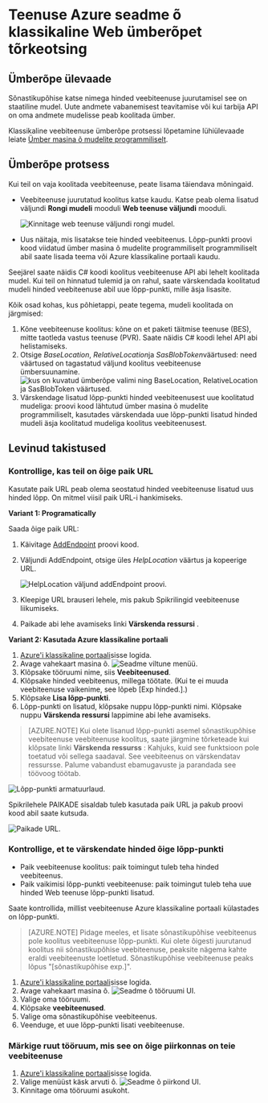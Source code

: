 <properties
    pageTitle="Azure'i masina õ klassikaline Web teenuse ümberõppele tõrkeotsing | Microsoft Azure'i"
    description="Leida ja parandada levinud probleemide encounted, kui teil on ümberõpe mudeli Azure seadme õ veebiteenus."
    services="machine-learning"
    documentationCenter=""
    authors="VDonGlover"
   manager="raymondl"
    editor=""/>

<tags
    ms.service="machine-learning"
    ms.workload="data-services"
    ms.tgt_pltfrm="na"
    ms.devlang="na"
    ms.topic="article"
    ms.date="10/05/2016"
    ms.author="v-donglo"/>

# <a name="troubleshooting-the-retraining-of-an-azure-machine-learning-classic-web-service"></a>Teenuse Azure seadme õ klassikaline Web ümberõpet tõrkeotsing

## <a name="retraining-overview"></a>Ümberõpe ülevaade

Sõnastikupõhise katse nimega hinded veebiteenuse juurutamisel see on staatiline mudel. Uute andmete vabanemisest teavitamise või kui tarbija API on oma andmete mudelisse peab koolitada ümber. 

Klassikaline veebiteenuse ümberõpe protsessi lõpetamine lühiülevaade leiate [Ümber masina õ mudelite programmiliselt](machine-learning-retrain-models-programmatically.md).

## <a name="retraining-process"></a>Ümberõpe protsess

Kui teil on vaja koolitada veebiteenuse, peate lisama täiendava mõningaid.

* Veebiteenuse juurutatud koolitus katse kaudu. Katse peab olema lisatud väljundi **Rongi mudeli** mooduli **Web teenuse väljundi** mooduli.  

    ![Kinnitage web teenuse väljundi rongi mudel.][image1]

* Uus näitaja, mis lisatakse teie hinded veebiteenus.  Lõpp-punkti proovi kood viidatud ümber masina õ mudelite programmiliselt programmiliselt abil saate lisada teema või Azure klassikaline portaali kaudu.

Seejärel saate näidis C# koodi koolitus veebiteenuse API abi lehelt koolitada mudel. Kui teil on hinnatud tulemid ja on rahul, saate värskendada koolitatud mudeli hinded veebiteenuse abil uue lõpp-punkti, mille äsja lisasite.

Kõik osad kohas, kus põhietappi, peate tegema, mudeli koolitada on järgmised:

1.  Kõne veebiteenuse koolitus: kõne on et paketi täitmise teenuse (BES), mitte taotleda vastus teenuse (PVR). Saate näidis C# koodi lehel API abi helistamiseks. 
2.  Otsige *BaseLocation*, *RelativeLocation*ja *SasBlobToken*väärtused: need väärtused on tagastatud väljund koolitus veebiteenuse ümbersuunamine. 
      ![kus on kuvatud ümberõpe valimi ning BaseLocation, RelativeLocation ja SasBlobToken väärtused.][image6]
3.  Värskendage lisatud lõpp-punkti hinded veebiteenusest uue koolitatud mudeliga: proovi kood lähtutud ümber masina õ mudelite programmiliselt, kasutades värskendada uue lõpp-punkti lisatud hinded mudeli äsja koolitatud mudeliga koolitus veebiteenusest.

## <a name="common-obstacles"></a>Levinud takistused

### <a name="check-to-see-if-you-have-the-correct-patch-url"></a>Kontrollige, kas teil on õige paik URL

Kasutate paik URL peab olema seostatud hinded veebiteenuse lisatud uus hinded lõpp. On mitmel viisil paik URL-i hankimiseks.

**Variant 1: Programatically**

Saada õige paik URL:

1.  Käivitage [AddEndpoint](https://github.com/raymondlaghaeian/AML_EndpointMgmt/blob/master/Program.cs) proovi kood.
2.  Väljundi AddEndpoint, otsige üles *HelpLocation* väärtus ja kopeerige URL.

    ![HelpLocation väljund addEndpoint proovi.][image2]

3.  Kleepige URL brauseri lehele, mis pakub Spikrilingid veebiteenuse liikumiseks.
4.  Paikade abi lehe avamiseks linki **Värskenda ressursi** .

**Variant 2: Kasutada Azure klassikaline portaali**

1.  [Azure'i klassikaline portaali](https://manage.windowsazure.com)sisse logida.
2.  Avage vahekaart masina õ. 
     ![Seadme viltune menüü.][image4]
3.  Klõpsake tööruumi nime, siis **Veebiteenused**.
4.  Klõpsake hinded veebiteenus, millega töötate. (Kui te ei muuda veebiteenuse vaikenime, see lõpeb [Exp hinded.].)
5.  Klõpsake **Lisa lõpp-punkti**.
6.  Lõpp-punkti on lisatud, klõpsake nuppu lõpp-punkti nimi. Klõpsake nuppu **Värskenda ressursi** lappimine abi lehe avamiseks.

>[AZURE.NOTE] Kui olete lisanud lõpp-punkti asemel sõnastikupõhise veebiteenuse veebiteenuse koolitus, saate järgmine tõrketeade kui klõpsate linki **Värskenda ressurss** : Kahjuks, kuid see funktsioon pole toetatud või sellega saadaval. See veebiteenus on värskendatav ressursse. Palume vabandust ebamugavuste ja parandada see töövoog töötab.

![Lõpp-punkti armatuurlaud.][image3]

Spikrilehele PAIKADE sisaldab tuleb kasutada paik URL ja pakub proovi kood abil saate kutsuda.

![Paikade URL.][image5]

### <a name="check-to-see-that-you-are-updating-the-correct-scoring-endpoint"></a>Kontrollige, et te värskendate hinded õige lõpp-punkti

* Paik veebiteenuse koolitus: paik toimingut tuleb teha hinded veebiteenus.
* Paik vaikimisi lõpp-punkti veebiteenuse: paik toimingut tuleb teha uue hinded Web teenuse lõpp-punkti lisatud.

Saate kontrollida, millist veebiteenuse Azure klassikaline portaali külastades on lõpp-punkti. 

>[AZURE.NOTE] Pidage meeles, et lisate sõnastikupõhise veebiteenus pole koolitus veebiteenuse lõpp-punkti. Kui olete õigesti juurutanud koolitus nii sõnastikupõhise veebiteenuse, peaksite nägema kahte eraldi veebiteenuste loetletud. Sõnastikupõhise veebiteenuse peaks lõpus "[sõnastikupõhise exp.]".

1.  [Azure'i klassikaline portaali](https://manage.windowsazure.com)sisse logida.
2.  Avage vahekaart masina õ. 
     ![Seadme õ tööruumi UI.][image4]
3.  Valige oma tööruumi.
4.  Klõpsake **veebiteenused**.
5.  Valige oma sõnastikupõhise veebiteenus.
6.  Veenduge, et uue lõpp-punkti lisati veebiteenuse.

### <a name="check-the-workspace-that-your-web-service-is-in-to-ensure-it-is-in-the-correct-region"></a>Märkige ruut tööruum, mis see on õige piirkonnas on teie veebiteenuse

1.  [Azure'i klassikaline portaali](https://manage.windowsazure.com)sisse logida.
2.  Valige menüüst käsk arvuti õ.
      ![Seadme õ piirkond UI.][image4]
3.  Kinnitage oma tööruumi asukoht.

<!-- Image Links -->

[image1]: ./media/machine-learning-troubleshooting-retraining-a-model/ml-studio-tm-connnected-to-web-service-out.png
[image2]: ./media/machine-learning-troubleshooting-retraining-a-model/addEndpoint-output.png
[image3]: ./media/machine-learning-troubleshooting-retraining-a-model/azure-portal-update-resource.png
[image4]: ./media/machine-learning-troubleshooting-retraining-a-model/azure-portal-machine-learning-tab.png
[image5]: ./media/machine-learning-troubleshooting-retraining-a-model/ml-help-page-patch-url.png
[image6]: ./media/machine-learning-troubleshooting-retraining-a-model/retraining-output.png
[image7]: ./media/machine-learning-troubleshooting-retraining-a-model/web-services-tab.png